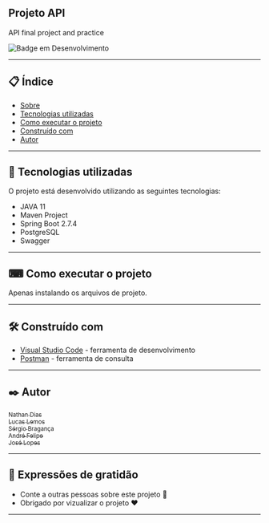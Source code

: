 ## Projeto API

API final project and practice

![Badge em Desenvolvimento](https://img.shields.io/static/v1?label=STATUS&message=EM%20PROGRESSO&color=GREEN&style=for-the-badge)

---

## 📋 Índice

- [Sobre](#API-Sobre)
- [Tecnologias utilizadas](#-tecnologias-utilizadas)
- [Como executar o projeto](#-como-executar-o-projeto)
- [Construído com](#%EF%B8%8F-construído-com)
- [Autor](#%EF%B8%8F-autores)

---

## 🚀 Tecnologias utilizadas

O projeto está desenvolvido utilizando as seguintes tecnologias:

- JAVA 11
- Maven Project
- Spring Boot 2.7.4
- PostgreSQL
- Swagger

---

## ⌨ Como executar o projeto

Apenas instalando os arquivos de projeto.

---

## 🛠️ Construído com

- [Visual Studio Code](https://code.visualstudio.com/) - ferramenta de desenvolvimento
- [Postman](https://www.postman.com) - ferramenta de consulta

---

## ✒️ Autor

[<sub>Nathan Dias</sub>](https://github.com/nathanfdias)
</br>
[<sub>Lucas Lemos</sub>](https://github.com/00Lemos)
</br>
[<sub>Sérgio Bragança</sub>](https://github.com/sergiobraganca)
</br>
[<sub>André Felipe</sub>](https://github.com/Andre-Toigo)
</br>
[<sub>José Lopes</sub>](https://github.com/zehlopes)


---

## 🎁 Expressões de gratidão

- Conte a outras pessoas sobre este projeto 📢
- Obrigado por vizualizar o projeto ❤️

---
